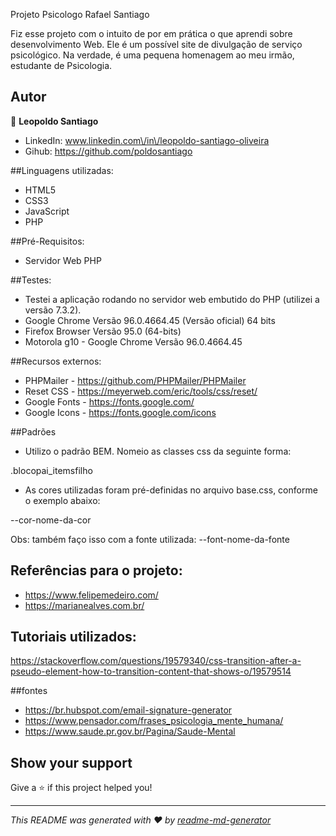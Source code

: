 Projeto Psicologo Rafael Santiago

Fiz esse projeto com o intuito de por em prática o que aprendi sobre desenvolvimento Web. Ele é um possível site de divulgação de serviço psicológico. Na verdade, é uma pequena homenagem ao meu irmão, estudante de Psicologia.   

## Autor

👤 **Leopoldo Santiago**

* LinkedIn: www.linkedin.com\/in\/leopoldo-santiago-oliveira
* Gihub: https://github.com/poldosantiago


##Linguagens utilizadas:

- HTML5
- CSS3
- JavaScript
- PHP

##Pré-Requisitos:

- Servidor Web PHP

##Testes:

- Testei a aplicação rodando no servidor web embutido do PHP (utilizei a versão 7.3.2).
- Google Chrome Versão 96.0.4664.45 (Versão oficial) 64 bits
- Firefox Browser Versão 95.0 (64-bits)
- Motorola g10 - Google Chrome Versão 96.0.4664.45

##Recursos externos:

- PHPMailer - https://github.com/PHPMailer/PHPMailer
- Reset CSS - https://meyerweb.com/eric/tools/css/reset/
- Google Fonts - https://fonts.google.com/
- Google Icons - https://fonts.google.com/icons

##Padrões

- Utilizo o padrão BEM. Nomeio as classes css da seguinte forma:

.blocopai_itemsfilho

- As cores utilizadas foram pré-definidas no arquivo base.css, conforme o exemplo abaixo:

--cor-nome-da-cor

Obs: também faço isso com a fonte utilizada: --font-nome-da-fonte

## Referências para o projeto:

- https://www.felipemedeiro.com/
- https://marianealves.com.br/

## Tutoriais utilizados:
https://stackoverflow.com/questions/19579340/css-transition-after-a-pseudo-element-how-to-transition-content-that-shows-o/19579514


##fontes
- https://br.hubspot.com/email-signature-generator
- https://www.pensador.com/frases_psicologia_mente_humana/
- https://www.saude.pr.gov.br/Pagina/Saude-Mental


## Show your support

Give a ⭐️ if this project helped you!

***
_This README was generated with ❤️ by [readme-md-generator](https://github.com/kefranabg/readme-md-generator)_
